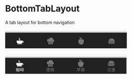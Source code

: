 # BottomTabLayout
A tab layout for bottom navigation

![](https://github.com/TheaZhu/TabLayoutWidget/blob/master/image%2Fdemonstration2.gif)

![](https://github.com/TheaZhu/TabLayoutWidget/blob/master/image%2Fdemonstration.gif)
